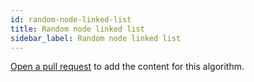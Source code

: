 ```yaml
---
id: random-node-linked-list
title: Random node linked list
sidebar_label: Random node linked list
---
```


[Open a pull request](https://github.com/AllAlgorithms/algorithms/tree/master/docs/random-node-linked-list.md) to add the content for this algorithm.